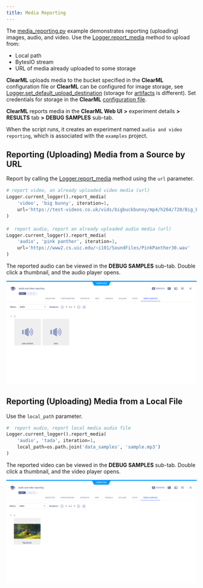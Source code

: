 ```yaml
---
title: Media Reporting
---
```


The [media_reporting.py](https://github.com/allegroai/clearml/blob/master/examples/reporting/media_reporting.py) example 
demonstrates reporting (uploading) images, audio, and video. Use the [Logger.report_media](../../references/sdk/logger.md#report_media)
method to upload from: 
* Local path
* BytesIO stream
* URL of media already uploaded to some storage

**ClearML** uploads media to the bucket specified in the **ClearML** configuration file or **ClearML** can be configured for image storage, see [Logger.set_default_upload_destination](../../references/sdk/logger.md#set_default_upload_destination)
(storage for [artifacts](../../fundamentals/artifacts#setting-upload-destination) is different). Set credentials for storage in the **ClearML** 
[configuration file](../../configs/clearml_conf.md).

**ClearML** reports media in the **ClearML Web UI** **>** experiment details **>** **RESULTS** tab **>** **DEBUG SAMPLES** 
sub-tab. 

When the script runs, it creates an experiment named `audio and video reporting`, which is associated with the `examples` 
project.

## Reporting (Uploading) Media from a Source by URL

Report by calling the [Logger.report_media](../../references/sdk/logger.md#report_media) 
method using the `url` parameter.

```python
# report video, an already uploaded video media (url)
Logger.current_logger().report_media(
    'video', 'big bunny', iteration=1,
    url='https://test-videos.co.uk/vids/bigbuckbunny/mp4/h264/720/Big_Buck_Bunny_720_10s_1MB.mp4'
)
    
#  report audio, report an already uploaded audio media (url)
Logger.current_logger().report_media(
    'audio', 'pink panther', iteration=1,
    url='https://www2.cs.uic.edu/~i101/SoundFiles/PinkPanther30.wav'
)
```

The reported audio can be viewed in the **DEBUG SAMPLES** sub-tab. Double click a thumbnail, and the audio player opens.

![image](../../img/examples_reporting_08.png)


## Reporting (Uploading) Media from a Local File

Use the `local_path` parameter.

```python
#  report audio, report local media audio file
Logger.current_logger().report_media(
    'audio', 'tada', iteration=1,
    local_path=os.path.join('data_samples', 'sample.mp3')
)
```
    
The reported video can be viewed in the **DEBUG SAMPLES** sub-tab. Double click a thumbnail, and the video player opens.

![image](../../img/examples_reporting_09.png)
